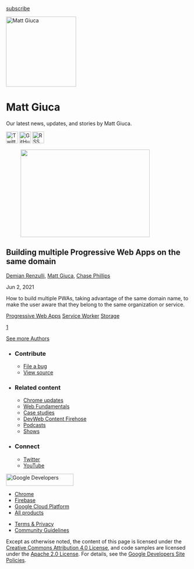 <a href="/newsletter/" class="gc-analytics-event w-actions__fab w-actions__fab--subscribe"><span>subscribe</span></a>

<img src="https://web-dev.imgix.net/image/26V1DWN36MZr3mUo8ChSBlCpzp43/9gFKixjZHcpFPVcOX9Av.jpg?auto=format" alt="Matt Giuca" class="w-author-page__image" sizes="(min-width: 481px) 192px, 128px" srcset="https://web-dev.imgix.net/image/26V1DWN36MZr3mUo8ChSBlCpzp43/9gFKixjZHcpFPVcOX9Av.jpg?auto=format&amp;w=128 128w, https://web-dev.imgix.net/image/26V1DWN36MZr3mUo8ChSBlCpzp43/9gFKixjZHcpFPVcOX9Av.jpg?auto=format&amp;w=146 146w, https://web-dev.imgix.net/image/26V1DWN36MZr3mUo8ChSBlCpzp43/9gFKixjZHcpFPVcOX9Av.jpg?auto=format&amp;w=166 166w, https://web-dev.imgix.net/image/26V1DWN36MZr3mUo8ChSBlCpzp43/9gFKixjZHcpFPVcOX9Av.jpg?auto=format&amp;w=190 190w, https://web-dev.imgix.net/image/26V1DWN36MZr3mUo8ChSBlCpzp43/9gFKixjZHcpFPVcOX9Av.jpg?auto=format&amp;w=216 216w, https://web-dev.imgix.net/image/26V1DWN36MZr3mUo8ChSBlCpzp43/9gFKixjZHcpFPVcOX9Av.jpg?auto=format&amp;w=246 246w, https://web-dev.imgix.net/image/26V1DWN36MZr3mUo8ChSBlCpzp43/9gFKixjZHcpFPVcOX9Av.jpg?auto=format&amp;w=281 281w, https://web-dev.imgix.net/image/26V1DWN36MZr3mUo8ChSBlCpzp43/9gFKixjZHcpFPVcOX9Av.jpg?auto=format&amp;w=320 320w, https://web-dev.imgix.net/image/26V1DWN36MZr3mUo8ChSBlCpzp43/9gFKixjZHcpFPVcOX9Av.jpg?auto=format&amp;w=365 365w, https://web-dev.imgix.net/image/26V1DWN36MZr3mUo8ChSBlCpzp43/9gFKixjZHcpFPVcOX9Av.jpg?auto=format&amp;w=384 384w" width="192" height="192" />

# Matt Giuca

Our latest news, updates, and stories by Matt Giuca.

<a href="https://twitter.com/mgiuca" class="w-author-page__link"><img src="/images/icons/twitter.svg" alt="Twitter" class="w-author-page__icon" width="32" height="32" /></a> <a href="https://github.com/mgiuca" class="w-author-page__link"><img src="/images/icons/github.svg" alt="GitHub" class="w-author-page__icon" width="32" height="32" /></a> <a href="/authors/mgiuca/feed.xml" class="w-author-page__link"><img src="/images/icons/rss.svg" alt="RSS Feed" class="w-author-page__icon" width="32" height="32" /></a>

<a href="/building-multiple-pwas-on-the-same-domain/" class="w-card-base__link"></a>

<figure><img src="https://web-dev.imgix.net/image/26V1DWN36MZr3mUo8ChSBlCpzp43/RvAJGCLAmeyRSHKn5Nwc.jpeg?auto=format&amp;fit=crop&amp;h=240&amp;w=354" class="w-card-base__image" sizes="(min-width: 354px) 354px, calc(100vw - 48px)" srcset="https://web-dev.imgix.net/image/26V1DWN36MZr3mUo8ChSBlCpzp43/RvAJGCLAmeyRSHKn5Nwc.jpeg?fit=crop&amp;h=240&amp;w=354&amp;auto=format&amp;dpr=1&amp;q=75, https://web-dev.imgix.net/image/26V1DWN36MZr3mUo8ChSBlCpzp43/RvAJGCLAmeyRSHKn5Nwc.jpeg?fit=crop&amp;h=240&amp;w=354&amp;auto=format&amp;dpr=2&amp;q=50 2x, https://web-dev.imgix.net/image/26V1DWN36MZr3mUo8ChSBlCpzp43/RvAJGCLAmeyRSHKn5Nwc.jpeg?fit=crop&amp;h=240&amp;w=354&amp;auto=format&amp;dpr=3&amp;q=35 3x, https://web-dev.imgix.net/image/26V1DWN36MZr3mUo8ChSBlCpzp43/RvAJGCLAmeyRSHKn5Nwc.jpeg?fit=crop&amp;h=240&amp;w=354&amp;auto=format&amp;dpr=4&amp;q=23 4x, https://web-dev.imgix.net/image/26V1DWN36MZr3mUo8ChSBlCpzp43/RvAJGCLAmeyRSHKn5Nwc.jpeg?fit=crop&amp;h=240&amp;w=354&amp;auto=format&amp;dpr=5&amp;q=20 5x" width="354" height="240" /></figure>

<a href="/building-multiple-pwas-on-the-same-domain/" class="w-card-base__link"></a>

## Building multiple Progressive Web Apps on the same domain

<span class="w-author__name"><a href="/authors/demianrenzulli/" class="w-author__name-link">Demian Renzulli</a>, <a href="/authors/mgiuca/" class="w-author__name-link">Matt Giuca</a>, <a href="/authors/cmp/" class="w-author__name-link">Chase Phillips</a></span>

Jun 2, 2021

<a href="/building-multiple-pwas-on-the-same-domain/" class="w-card-base__link"></a>

How to build multiple PWAs, taking advantage of the same domain name, to make the user aware that they belong to the same organization or service.

<a href="/tags/progressive-web-apps/" class="w-chip">Progressive Web Apps</a> <a href="/tags/service-worker/" class="w-chip">Service Worker</a> <a href="/tags/storage/" class="w-chip">Storage</a>

<a href="/authors/mgiuca/" class="w-pagination__link w-pagination__link--active">1</a>

<a href="/authors" class="w-button">See more Authors</a>

- ### Contribute

  - <a href="https://github.com/GoogleChrome/web.dev/issues/new?assignees=&amp;labels=bug&amp;template=bug_report.md&amp;title=" class="w-footer__linkbox-link">File a bug</a>
  - <a href="https://github.com/googlechrome/web.dev" class="w-footer__linkbox-link">View source</a>

- ### Related content

  - <a href="https://blog.chromium.org/" class="w-footer__linkbox-link">Chrome updates</a>
  - <a href="https://developers.google.com/web/" class="w-footer__linkbox-link">Web Fundamentals</a>
  - <a href="https://developers.google.com/web/showcase/" class="w-footer__linkbox-link">Case studies</a>
  - <a href="https://devwebfeed.appspot.com/" class="w-footer__linkbox-link">DevWeb Content Firehose</a>
  - <a href="/podcasts/" class="w-footer__linkbox-link">Podcasts</a>
  - <a href="/shows/" class="w-footer__linkbox-link">Shows</a>

- ### Connect

  - <a href="https://www.twitter.com/ChromiumDev" class="w-footer__linkbox-link">Twitter</a>
  - <a href="https://www.youtube.com/user/ChromeDevelopers" class="w-footer__linkbox-link">YouTube</a>

<a href="https://developers.google.com/" class="w-footer__utility-logo-link"><img src="/images/lockup-color.png" alt="Google Developers" class="w-footer__utility-logo" width="185" height="33" /></a>

- <a href="https://developer.chrome.com/" class="w-footer__utility-link">Chrome</a>
- <a href="https://firebase.google.com/" class="w-footer__utility-link">Firebase</a>
- <a href="https://cloud.google.com/" class="w-footer__utility-link">Google Cloud Platform</a>
- <a href="https://developers.google.com/products" class="w-footer__utility-link">All products</a>

<!-- -->

- <a href="https://policies.google.com/" class="w-footer__utility-link">Terms &amp; Privacy</a>
- <a href="/community-guidelines/" class="w-footer__utility-link">Community Guidelines</a>

Except as otherwise noted, the content of this page is licensed under the [Creative Commons Attribution 4.0 License](https://creativecommons.org/licenses/by/4.0/), and code samples are licensed under the [Apache 2.0 License](https://www.apache.org/licenses/LICENSE-2.0). For details, see the [Google Developers Site Policies](https://developers.google.com/terms/site-policies).
